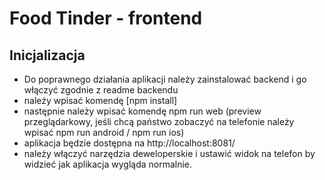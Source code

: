 # Food Tinder - frontend

## Inicjalizacja

- Do poprawnego działania aplikacji należy zainstalować backend i go włączyć zgodnie z readme backendu
- należy wpisać komendę [npm install]
- następnie należy wpisać komendę npm run web (preview przeglądarkowy, jeśli chcą państwo zobaczyć na telefonie należy wpisać npm run android / npm run ios)
- aplikacja będzie dostępna na http://localhost:8081/
- należy włączyć narzędzia deweloperskie i ustawić widok na telefon by widzieć jak aplikacja wygląda normalnie.
